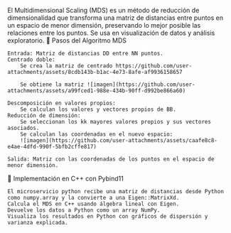 El Multidimensional Scaling (MDS) es un método de reducción de dimensionalidad que transforma una matriz de distancias entre puntos en un espacio de menor dimensión, preservando lo mejor posible las relaciones entre los puntos. Se usa en visualización de datos y análisis exploratorio.
📌 Pasos del Algoritmo MDS

    Entrada: Matriz de distancias DD entre NN puntos.
    Centrado doble:
        Se crea la matriz de centrado https://github.com/user-attachments/assets/8cdb143b-b1ac-4e73-8afe-af9936158657

        Se obtiene la matriz ![imagen](https://github.com/user-attachments/assets/a99fced1-988e-434b-90ff-d992be866a60)

    Descomposición en valores propios:
        Se calculan los valores y vectores propios de BB.
    Reducción de dimensión:
        Se seleccionan los kk mayores valores propios y sus vectores asociados.
        Se calculan las coordenadas en el nuevo espacio:
        ![imagen](https://github.com/user-attachments/assets/caafe8c8-e4ae-4dfd-990f-5bfb2cffe817)

    Salida: Matriz con las coordenadas de los puntos en el espacio de menor dimensión.

🔷 Implementación en C++ con Pybind11

    El microservicio python recibe una matriz de distancias desde Python como numpy.array y la convierte a una Eigen::MatrixXd.
    Calcula el MDS en C++ usando álgebra lineal con Eigen.
    Devuelve los datos a Python como un array NumPy.
    Visualiza los resultados en Python con gráficos de dispersión y varianza explicada.
